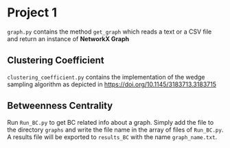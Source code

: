 # Project 1

`graph.py` contains the method `get_graph` which reads a text or a CSV file and return an instance of **NetworkX Graph**


## Clustering Coefficient

`clustering_coefficient.py` contains the implementation of the wedge sampling algorithm as depicted in <https://doi.org/10.1145/3183713.3183715>

## Betweenness Centrality

Run `Run_BC.py` to get BC related info about a graph. Simply add the file to the directory `graphs` and write the file name in the array of files of `Run_BC.py`. A results file will be exported to `results_BC` with the name `graph_name.txt`.
